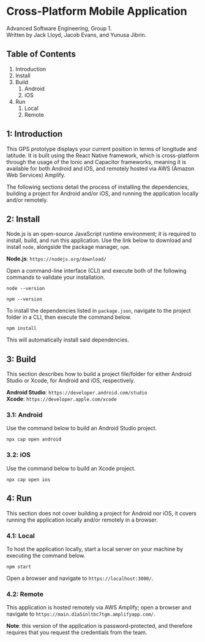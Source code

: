 # Cross-Platform Mobile Application

Advanced Software Engineering, Group 1.  
Written by Jack Lloyd, Jacob Evans, and Yunusa Jibrin.

## Table of Contents

1. Introduction
2. Install
3. Build
    1. Android
    2. iOS
4. Run
    1. Local
    2. Remote

## 1: Introduction

This GPS prototype displays your current position in terms of longitude and latitude. It is built using the React Native framework, which is cross-platform through the usage of the Ionic and Capacitor frameworks, meaning it is available for both Android and iOS, and remotely hosted via AWS (Amazon Web Services) Amplify.

The following sections detail the process of installing the dependencies, building a project for Android and/or iOS, and running the application locally and/or remotely.

## 2: Install

Node.js is an open-source JavaScript runtime environment; it is required to install, build, and run this application. Use the link below to download and install `node`, alongside the package manager, `npm`.

**Node.js**: `https://nodejs.org/download/`

Open a command-line interface (CLI) and execute both of the following commands to validate your installation.

```
node --version
```
```
npm --version
```

To install the dependencies listed in `package.json`, navigate to the project folder in a CLI, then execute the command below.

```
npm install
```

This will automatically install said dependencies.

## 3: Build

This section describes how to build a project file/folder for either Android Studio or Xcode, for Android and iOS, respectively.

**Android Studio**: `https://developer.android.com/studio`  
**Xcode**: `https://developer.apple.com/xcode`

### 3.1: Android

Use the command below to build an Android Studio project.

```
npx cap open android
```

### 3.2: iOS

Use the command below to build an Xcode project.

```
npx cap open ios
```

## 4: Run

This section does not cover building a project for Android nor iOS, it covers running the application locally and/or remotely in a browser.

### 4.1: Local

To host the application locally, start a local server on your machine by executing the command below.

```
npm start
```

Open a browser and navigate to `https://localhost:3000/`.

### 4.2: Remote

This application is hosted remotely via AWS Amplify; open a browser and navigate to `https://main.d1a5inltbc7tgm.amplifyapp.com/`.

**Note**: this version of the application is password-protected, and therefore requires that you request the credentials from the team.


